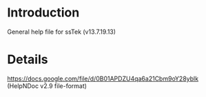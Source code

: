 # Introduction #

General help file for ssTek (v13.7.19.13)


# Details #

https://docs.google.com/file/d/0B01APDZU4qa6a21Cbm9oY28yblk
(HelpNDoc v2.9 file-format)